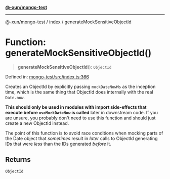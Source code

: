 [**@-xun/mongo-test**](../../README.md)

***

[@-xun/mongo-test](../../README.md) / [index](../README.md) / generateMockSensitiveObjectId

# Function: generateMockSensitiveObjectId()

> **generateMockSensitiveObjectId**(): `ObjectId`

Defined in: [mongo-test/src/index.ts:366](https://github.com/Xunnamius/mongo-utils/blob/2c2d08fac5a6c27f61576027effcc96f7546f6a8/packages/mongo-test/src/index.ts#L366)

Creates an ObjectId by explicitly passing `mockDateNowMs` as the
inception time, which is the same thing that ObjectId does internally
with the real `Date.now`.

**This should only be used in modules with import side-effects that execute
before `useMockDateNow` is called** later in downstream code. If you are
unsure, you probably don't need to use this function and should just create a
new ObjectId instead.

The point of this function is to avoid race conditions when mocking parts of
the Date object that _sometimes_ result in _later_ calls to
ObjectId generating IDs that were _less_ than the IDs generated
_before_ it.

## Returns

`ObjectId`
